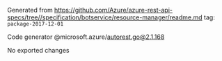Generated from https://github.com/Azure/azure-rest-api-specs/tree//specification/botservice/resource-manager/readme.md tag: `package-2017-12-01`

Code generator @microsoft.azure/autorest.go@2.1.168

No exported changes